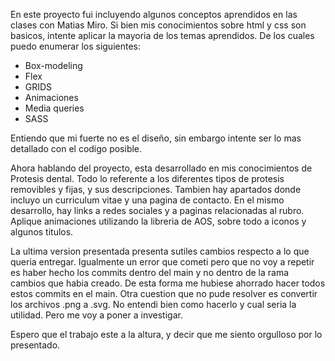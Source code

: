 En este proyecto fui incluyendo algunos conceptos aprendidos en las clases con Matias Miro. Si bien mis conocimientos sobre html y css son basicos, intente aplicar la mayoria de los temas aprendidos. De los cuales puedo enumerar los siguientes:

* Box-modeling
* Flex
* GRIDS
* Animaciones
* Media queries
* SASS

Entiendo que mi fuerte no es el diseño, sin embargo intente ser lo mas detallado con el codigo posible. 

Ahora hablando del proyecto, esta desarrollado en mis conocimientos de Protesis dental. Todo lo referente a los diferentes tipos de protesis removibles y fijas, y sus descripciones. Tambien hay apartados donde incluyo un curriculum vitae y una pagina de contacto. 
En el mismo desarrollo, hay links a redes sociales y a paginas relacionadas al rubro. 
Aplique animaciones utilizando la libreria de AOS, sobre todo a iconos y algunos titulos.

La ultima version presentada presenta sutiles cambios respecto a lo que queria entregar. Igualmente un error que cometi pero que no voy a repetir es haber hecho los commits dentro del main y no dentro de la rama cambios que habia creado. De esta forma me hubiese ahorrado hacer todos estos commits en el main. Otra cuestion que no pude resolver es convertir los archivos .png a .svg. No entendi bien como hacerlo y cual seria la utilidad. Pero me voy a poner a investigar. 

Espero que el trabajo este a la altura, y decir que me siento orgulloso por lo presentado.



